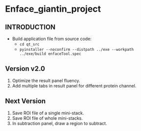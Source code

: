 # Enface_giantin_project

## INTRODUCTION
- Build application file from source code:
   - `cd qt_src`
   - `pyinstaller --noconfirm --distpath ../exe --workpath ../exe/build enfaceTool.spec`

## Version v2.0
1. Optimize the result panel fluency.
2. Add multiple tabs in result panel for different protein channel.

## Next Version
1.  Save ROI file of a single mini-stack.
2.  Save ROI file of whole mini-stacks.
3.  In subtraction panel, draw a region to subtract. 